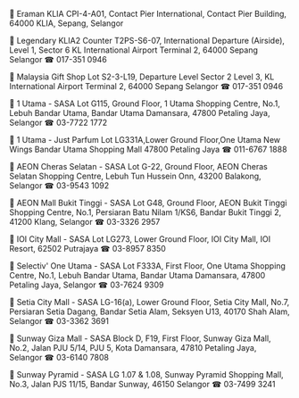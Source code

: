 📍 Eraman KLIA
CPI-4-A01, Contact Pier International, Contact Pier Building, 64000 KLIA, Sepang, Selangor

📍 Legendary KLIA2 Counter
T2PS-S6-07, International Departure (Airside), Level 1, Sector 6 KL International Airport Terminal 2, 64000 Sepang Selangor
☎︎ 017-351 0946

📍 Malaysia Gift Shop
Lot S2-3-L19, Departure Level
Sector 2 Level 3, KL International Airport Terminal 2, 64000 Sepang Selangor
☎︎ 017-351 0946

📍 1 Utama - SASA
Lot G115, Ground Floor, 1 Utama Shopping Centre, No.1, Lebuh Bandar Utama, Bandar Utama Damansara, 47800 Petaling Jaya, Selangor
☎︎ 03-7722 1772

📍 1 Utama - Just Parfum
Lot LG331A,Lower Ground Floor,One Utama New Wings Bandar Utama Shopping Mall 47800 Petaling Jaya
☎︎ 011-6767 1888

📍 AEON Cheras Selatan - SASA
Lot G-22, Ground Floor, AEON Cheras Selatan Shopping Centre, Lebuh Tun Hussein Onn, 43200 Balakong, Selangor
☎︎ 03-9543 1092

📍 AEON Mall Bukit Tinggi - SASA
Lot G48, Ground Floor, AEON Bukit Tinggi Shopping Centre, No.1, Persiaran Batu Nilam 1/KS6, Bandar Bukit Tinggi 2, 41200 Klang, Selangor
☎︎ 03-3326 2957

📍 IOI City Mall - SASA
Lot LG273, Lower Ground Floor, IOI City Mall, IOI Resort, 62502 Putrajaya
☎︎ 03-8957 8350

📍 Selectiv' One Utama - SASA
Lot F333A, First Floor, One Utama Shopping Centre, No.1, Lebuh Bandar Utama, Bandar Utama Damansara, 47800 Petaling Jaya, Selangor
☎︎ 03-7624 9309

📍 Setia City Mall - SASA
LG-16(a), Lower Ground Floor, Setia City Mall, No.7, Persiaran Setia Dagang, Bandar Setia Alam, Seksyen U13, 40170 Shah Alam, Selangor
☎︎ 03-3362 3691

📍 Sunway Giza Mall - SASA
Block D, F19, First Floor, Sunway Giza Mall, No.2, Jalan PJU 5/14, PJU 5, Kota Damansara, 47810 Petaling Jaya, Selangor
☎︎ 03-6140 7808

📍 Sunway Pyramid - SASA
LG 1.07 & 1.08, Sunway Pyramid Shopping Mall, No.3, Jalan PJS 11/15, Bandar Sunway, 46150 Selangor
☎︎ 03-7499 3241
